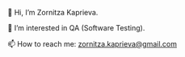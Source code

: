 👋 Hi, I’m Zornitza Kaprieva.

👀 I’m interested in QA (Software Testing).

📫 How to reach me: zornitza.kaprieva@gmail.com

<!---
ZornitzaKaprieva/ZornitzaKaprieva is a ✨ special ✨ repository because its `README.md` (this file) appears on your GitHub profile.
You can click the Preview link to take a look at your changes.
--->
